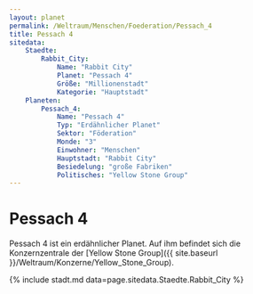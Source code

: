 ```yaml
---
layout: planet
permalink: /Weltraum/Menschen/Foederation/Pessach_4
title: Pessach 4
sitedata:
    Staedte:
        Rabbit_City:
            Name: "Rabbit City"
            Planet: "Pessach 4"
            Größe: "Millionenstadt"
            Kategorie: "Hauptstadt"
    Planeten:
        Pessach_4:
            Name: "Pessach 4"
            Typ: "Erdähnlicher Planet"
            Sektor: "Föderation"
            Monde: "3"
            Einwohner: "Menschen"
            Hauptstadt: "Rabbit City"
            Besiedelung: "große Fabriken"
            Politisches: "Yellow Stone Group"
---
```


# Pessach 4

Pessach 4 ist ein erdähnlicher Planet. Auf ihm befindet sich die Konzernzentrale der [Yellow Stone Group]({{ site.baseurl }}/Weltraum/Konzerne/Yellow_Stone_Group).

{% include stadt.md data=page.sitedata.Staedte.Rabbit_City %}
